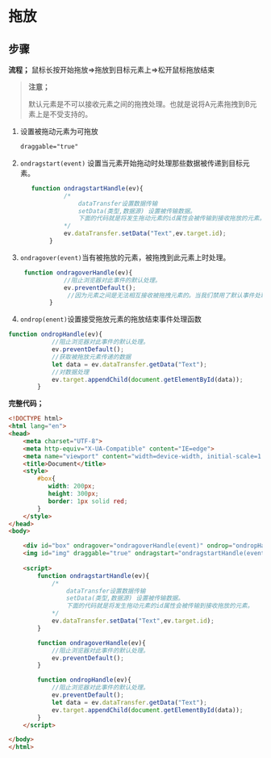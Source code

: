 # 拖放



## 步骤

**流程；** 鼠标长按开始拖放=>拖放到目标元素上=>松开鼠标拖放结束

> **注意；**
>
> ​	默认元素是不可以接收元素之间的拖拽处理。也就是说将A元素拖拽到B元素上是不受支持的。

1. 设置被拖动元素为可拖放

   ```css
   draggable="true"
   ```

   

2. `ondragstart(event)` 设置当元素开始拖动时处理那些数据被传递到目标元素。

   ```javascript
      function ondragstartHandle(ev){
               /*
                   dataTransfer设置数据传输
                   setData(类型,数据源) 设置被传输数据。
                   下面的代码就是将发生拖动元素的id属性会被传输到接收拖放的元素。
               */
               ev.dataTransfer.setData("Text",ev.target.id);
           }
   
   ```

   

   

3. `ondragover(event)`当有被拖放的元素，被拖拽到此元素上时处理。

   ```javascript
    function ondragoverHandle(ev){
               //阻止浏览器对此事件的默认处理。
               ev.preventDefault();
        		//因为元素之间是无法相互接收被拖拽元素的。当我们禁用了默认事件处理就可以接收了。
           }
   ```

   

   

4. `ondrop(enent)`设置接受拖放元素的拖放结束事件处理函数

```javascript
function ondropHandle(ev){
            //阻止浏览器对此事件的默认处理。
            ev.preventDefault();
    		//获取被拖放元素传递的数据
            let data = ev.dataTransfer.getData("Text");
    		//对数据处理
            ev.target.appendChild(document.getElementById(data));
        }
```

**完整代码；**

```html
<!DOCTYPE html>
<html lang="en">
<head>
    <meta charset="UTF-8">
    <meta http-equiv="X-UA-Compatible" content="IE=edge">
    <meta name="viewport" content="width=device-width, initial-scale=1.0">
    <title>Document</title>
    <style>
        #box{
           width: 200px; 
           height: 300px;
           border: 1px solid red;
        }
    </style>
</head>
<body>

    <div id="box" ondragover="ondragoverHandle(event)" ondrop="ondropHandle(event)"></div>
    <img id="img" draggable="true" ondragstart="ondragstartHandle(event)" src="https://www.runoob.com/wp-content/uploads/2013/07/pic_html5.gif">
    
    <script>
        function ondragstartHandle(ev){
            /*
                dataTransfer设置数据传输
                setData(类型,数据源) 设置被传输数据。
                下面的代码就是将发生拖动元素的id属性会被传输到接收拖放的元素。
            */
            ev.dataTransfer.setData("Text",ev.target.id);
        }

        function ondragoverHandle(ev){
            //阻止浏览器对此事件的默认处理。
            ev.preventDefault();
        }

        function ondropHandle(ev){
            //阻止浏览器对此事件的默认处理。
            ev.preventDefault();
            let data = ev.dataTransfer.getData("Text");
            ev.target.appendChild(document.getElementById(data));
        }
    </script>

</body>
</html>
```



